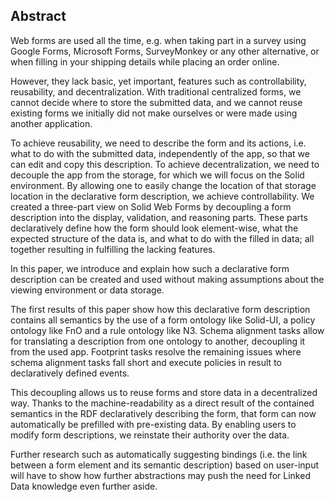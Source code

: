 ## Abstract
<!-- Context      -->
Web forms are used all the time, e.g. when taking part in a survey using Google Forms, Microsoft Forms, SurveyMonkey or any other alternative, or when filling in your shipping details while placing an order online.
<!-- Need         -->
However, they lack basic, yet important, features such as controllability, reusability, and decentralization.
With traditional centralized forms, we cannot decide where to store the submitted data, and we cannot reuse existing forms we initially did not make ourselves or were made using another application.
<!-- Task         -->
To achieve reusability, we need to describe the form and its actions, i.e. what to do with the submitted data, independently of the app, so that we can edit and copy this description.
To achieve decentralization, we need to decouple the app from the storage, for which we will focus on the Solid environment.
By allowing one to easily change the location of that storage location in the declarative form description, we achieve controllability.
We created a three-part view on Solid Web Forms by decoupling a form description into the display, validation, and reasoning parts. These parts declaratively define how the form should look element-wise, what the expected structure of the data is, and what to do with the filled in data; all together resulting in fulfilling the lacking features.
<!-- Object       -->
In this paper, we introduce and explain how such a declarative form description can be created and used without making assumptions about the viewing environment or data storage.
<!-- Findings     -->
The first results of this paper show how this declarative form description contains all semantics by the use of a form ontology like Solid-UI, a policy ontology like FnO and a rule ontology like N3.
Schema alignment tasks allow for translating a description from one ontology to another, decoupling it from the used app.
Footprint tasks resolve the remaining issues where schema alignment tasks fall short and execute policies in result to declaratively defined events.
<!-- Conclusion   -->
This decoupling allows us to reuse forms and store data in a decentralized way.
Thanks to the machine-readability as a direct result of the contained semantics in the RDF declaratively describing the form, that form can now automatically be prefilled with pre-existing data.
By enabling users to modify form descriptions, we reinstate their authority over the data.
<!-- Perspectives -->
Further research such as automatically suggesting bindings (i.e. the link between a form element and its semantic description) based on user-input will have to show how further abstractions may push the need for Linked Data knowledge even further aside.
